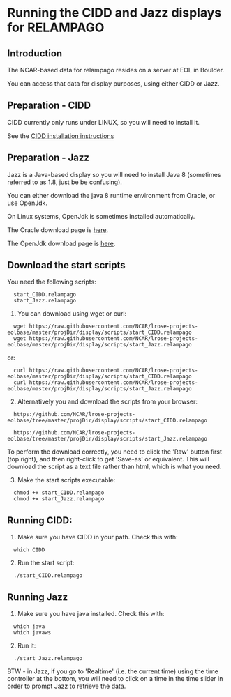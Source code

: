 # Running the CIDD and Jazz displays for RELAMPAGO

## Introduction

The NCAR-based data for relampago resides on a server at EOL in Boulder.

You can access that data for display purposes, using either CIDD or Jazz.

## Preparation - CIDD

CIDD currently only runs under LINUX, so you will need to install it.

See the [CIDD installation instructions](https://github.com/NCAR/lrose-core/blob/master/docs/build/CIDD_build.linux.md)

## Preparation - Jazz

Jazz is a Java-based display so you will need to install Java 8 (sometimes referred to as 1.8, just be be confusing).

You can either download the java 8 runtime environment from Oracle, or use OpenJdk.

On Linux systems, OpenJdk is sometimes installed automatically.

The Oracle download page is [here](https://www.oracle.com/technetwork/java/javase/downloads/jdk8-downloads-2133151.html).

The OpenJdk download page is [here](https://openjdk.java.net/install/).

## Download the start scripts

You need the following scripts:

```
  start_CIDD.relampago
  start_Jazz.relampago
```

1. You can download using wget or curl:

```
  wget https://raw.githubusercontent.com/NCAR/lrose-projects-eolbase/master/projDir/display/scripts/start_CIDD.relampago
  wget https://raw.githubusercontent.com/NCAR/lrose-projects-eolbase/master/projDir/display/scripts/start_Jazz.relampago
```

or:

```
  curl https://raw.githubusercontent.com/NCAR/lrose-projects-eolbase/master/projDir/display/scripts/start_CIDD.relampago
  curl https://raw.githubusercontent.com/NCAR/lrose-projects-eolbase/master/projDir/display/scripts/start_Jazz.relampago
```

2. Alternatively you and download the scripts from your browser:

```
  https://github.com/NCAR/lrose-projects-eolbase/tree/master/projDir/display/scripts/start_CIDD.relampago
```

```
  https://github.com/NCAR/lrose-projects-eolbase/tree/master/projDir/display/scripts/start_Jazz.relampago
```

To perform the download correctly, you need to click the 'Raw' button first (top right), and then right-click to get 'Save-as' or equivalent. This will download the script as a text file rather than html, which is what you need.

3. Make the start scripts executable:

```
  chmod +x start_CIDD.relampago
  chmod +x start_Jazz.relampago
```

## Running CIDD:

1. Make sure you have CIDD in your path. Check this with:

```
  which CIDD
```

2. Run the start script:

```
  ./start_CIDD.relampago
```

## Running Jazz

1. Make sure you have java installed. Check this with:

```
  which java
  which javaws
```

2. Run it:

```
  ./start_Jazz.relampago
```

BTW - in Jazz, if you go to 'Realtime' (i.e. the current time) using the time controller at the bottom, you will need to click on a time in the time slider in order to prompt Jazz to retrieve the data.


